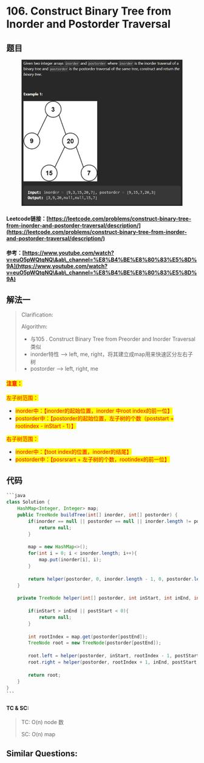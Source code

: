 # 106. Construct Binary Tree from Inorder and Postorder Traversal

## 题目

<figure><img src="../../.gitbook/assets/image (4).png" alt=""><figcaption></figcaption></figure>

#### Leetcode链接：[https://leetcode.com/problems/construct-binary-tree-from-inorder-and-postorder-traversal/description/](https://leetcode.com/problems/construct-binary-tree-from-inorder-and-postorder-traversal/description/)

#### 参考：[https://www.youtube.com/watch?v=euO5pWQtqNQ\&ab\_channel=%E8%B4%BE%E8%80%83%E5%8D%9A](https://www.youtube.com/watch?v=euO5pWQtqNQ\&ab\_channel=%E8%B4%BE%E8%80%83%E5%8D%9A)

## 解法一

> Clarification:&#x20;
>
> Algorithm:&#x20;
>
> * 与105 . Construct Binary Tree from Preorder and Inorder Traversal类似
> * inorder特性 --> left, me, right，将其建立成map用来快速区分左右子树
> * postorder --> left, right, me

#### <mark style="color:red;">注意：</mark>

<mark style="color:red;">左子树范围：</mark>

* <mark style="color:red;">inorder中：【inorder的起始位置，inorder 中root index的前一位】</mark>&#x20;
* <mark style="color:red;">postorder中：【postorder的起始位置，左子树的个数（poststart + rootindex - inStart - 1）】</mark>

<mark style="color:red;">右子树范围：</mark>

* <mark style="color:red;">inorder中：【toot index的位置，inorder的结尾】</mark>&#x20;
* <mark style="color:red;">postorder中：【posrsrart + 左子树的个数，rootindex的前一位】</mark>

## 代码

````java
```java
class Solution {
    HashMap<Integer, Integer> map;
    public TreeNode buildTree(int[] inorder, int[] postorder) {
        if(inorder == null || postorder == null || inorder.length != postorder.length) {
            return null;
        }

        map = new HashMap<>();
        for(int i = 0; i < inorder.length; i++){
            map.put(inorder[i], i);
        }

        return helper(postorder, 0, inorder.length - 1, 0, postorder.length - 1);
    }

    private TreeNode helper(int[] postorder, int inStart, int inEnd, int postStart, int postEnd){

        if(inStart > inEnd || postStart < 0){
            return null;
        }

        int rootIndex = map.get(postorder[postEnd]);
        TreeNode root = new TreeNode(postorder[postEnd]);

        root.left = helper(postorder, inStart, rootIndex - 1, postStart, postStart + rootIndex - inStart - 1);
        root.right = helper(postorder, rootIndex + 1, inEnd, postStart + rootIndex - inStart, postEnd - 1);

        return root;
    }
}
```
````

#### TC & SC:&#x20;

> TC: O(n) node 数
>
> SC: O(n) map

## **Similar Questions:**&#x20;
